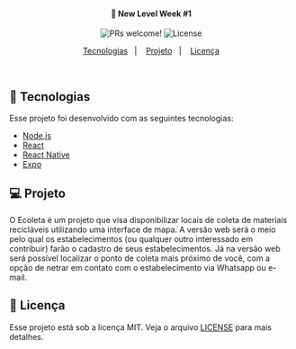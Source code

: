 <h4 align="center">
  🚀 New Level Week #1
</h4>

<p align="center">
 <img src="https://img.shields.io/static/v1?label=PRs&message=welcome&color=7159c1&labelColor=000000" alt="PRs welcome!" />

  <img alt="License" src="https://img.shields.io/static/v1?label=license&message=MIT&color=7159c1&labelColor=000000">
</p>

<p align="center">
  <a href="#rocket-tecnologias">Tecnologias</a>&nbsp;&nbsp;&nbsp;|&nbsp;&nbsp;&nbsp;
  <a href="#-projeto">Projeto</a>&nbsp;&nbsp;&nbsp;|&nbsp;&nbsp;&nbsp;
  <a href="#memo-licença">Licença</a>
</p>

<br>

## :rocket: Tecnologias

Esse projeto foi desenvolvido com as seguintes tecnologias:

- [Node.js](https://nodejs.org/en/)
- [React](https://reactjs.org)
- [React Native](https://facebook.github.io/react-native/)
- [Expo](https://expo.io/)

## 💻 Projeto

O Ecoleta é um projeto que visa disponibilizar locais de coleta de materiais recicláveis utilizando uma interface de mapa.
A versão web será o meio pelo qual os estabelecimentos (ou qualquer outro interessado em contribuir) farão o cadastro de seus estabelecimentos.
Já na versão web será possível localizar o ponto de coleta mais próximo de você, com a opção de netrar em contato com o estabelecimento via Whatsapp ou e-mail.

## :memo: Licença

Esse projeto está sob a licença MIT. Veja o arquivo [LICENSE](LICENSE.md) para mais detalhes.